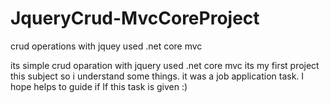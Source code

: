 # JqueryCrud-MvcCoreProject
crud operations with jquey used .net core mvc


its simple crud oparation with jquery used .net core mvc 
its my first project this subject so i understand some things. it was a job  application task. I hope helps to guide if If this task is given :) 

